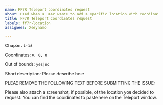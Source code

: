 ```yaml
---
name: FF7R Teleport coordinates request
about: Used when a user wants to add a specific location with coordinates
title: FF7R Teleport coordinates request
labels: ff7r-location
assignees: Xeeynamo

---
```


Chapter: `1-18`

Coordinates: `0, 0, 0`

Out of bounds: `yes|no`

Short description: Please describe here


PLEAE REMOVE THE FOLLOWING TEXT BEFORE SUBMITTING THE ISSUE:

Please also attach a screenshot, if possible, of the location you decided to request. You can find the coordinates to paste here on the Teleport window.
